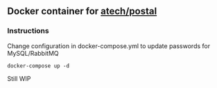 ## Docker container for [atech/postal](https://github.com/atech/postal)

### Instructions
Change configuration in docker-compose.yml to update passwords for MySQL/RabbitMQ

```
docker-compose up -d
```

Still WIP
